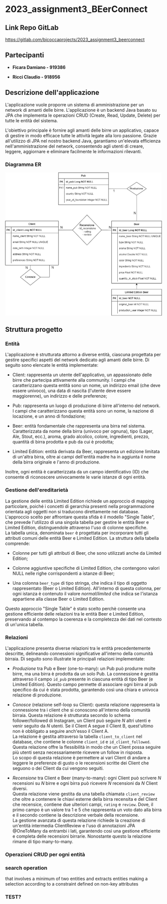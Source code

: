 # 2023_assignment3_BEerConnect

## Link Repo GitLab
https://gitlab.com/bicoccaprojects/2023_assignment3_beerconnect

## Partecipanti

- **Ficara Damiano - 919386**

- **Ricci Claudio - 918956**

## Descrizione dell'applicazione

L'applicazione vuole proporre un sistema di amministrazione per un network di amanti delle birre. L'applicazione è un backend Java basato su JPA che implementa le operazioni CRUD (Create, Read, Update, Delete) per tutte le entità del sistema.

L'obiettivo principale è fornire agli amanti delle birre un applicativo, capace di gestire in modo efficace tutte le attività legate alla loro passione. Grazie all'utilizzo di JPA nel nostro backend Java, garantiamo un'elevata efficienza nell'amministrazione del network, consentendo agli utenti di creare, leggere, aggiornare e eliminare facilmente le informazioni rilevanti.

### Diagramma ER

<div align="center">
  <img src="ER.png" alt="Image" width="700"/>
</div>

## Struttura progetto

### Entità

L'applicazione è strutturata attorno a diverse entità, ciascuna progettata per gestire specifici aspetti del network dedicato agli amanti delle birre. Di seguito sono elencate le entità implementate:

- Client: rappresenta un utente dell'applicativo, un appassionato delle birre che partecipa attivamente alla community. I campi che caratterizzano questa entità sono un nome, un indirizzo email (che deve essere univoco), una data di nascita (l'utente deve essere maggiorenne), un indirizzo e delle preferenze; 

- Pub: rappresenta un luogo di produzione di birre all'interno del network. I campi che caratterizzano questa entità sono un nome, la nazione di locazione, e un anno di fondazione;

- Beer: entità fondamentale che rappresenta una birra nel sistema. Caratterizzata da nome della birra (univoco per ognuna), tipo (Lager, Ale, Stout, ecc.), aroma, grado alcolico, colore, ingredienti, prezzo, quantità di birra prodotta e pub da cui è prodotta;

- Limited Edition: entità derivata da Beer, rappresenta un edizione limitata di un'altra birra, oltre ai campi dell'entità madre ha in aggiunta il nome della birra originale e l'anno di produzione.

Inoltre, ogni entità è caratterizzata da un campo identificativo (ID) che consente di riconoscere univocamente le varie istanze di ogni entità.

### Gestione dell'ereditarietà

La gestione delle entità Limited Edition richiede un approccio di mapping particolare, poiché i concetti di gerarchia presenti nella programmazione orientata agli oggetti non si traducono direttamente nei database. L'approccio scelto per affrontare questa sfida è il modello "Single Table", che prevede l'utilizzo di una singola tabella per gestire le entità Beer e Limited Edition, distinguendole attraverso l'uso di colonne specifiche.\
La tabella unica, denominata `beer` è progettata per incorporare tutti gli attributi comuni delle entità Beer e Limited Edition. La struttura della tabella comprende:

- Colonne per tutti gli attributi di Beer, che sono utilizzati anche da Limited Edition;

- Colonne aggiuntive specifiche di Limited Edition, che contengono valori NULL nelle righe corrispondenti a istanze di Beer;

- Una colonna `beer_type` di tipo stringa, che indica il tipo di oggetto rappresentato (Beer o Limited Edition). All'interno di questa colonna, per ogni istanza è contenuto il valore _normal_/_limited_ che indica se l'istanza appartiene alla classe Beer o Limited Edition.

Questo approccio "Single Table" è stato scelto perchè consente una gestione efficiente delle relazioni tra le entità Beer e Limited Edition, preservando al contempo la coerenza e la completezza dei dati nel contesto di un'unica tabella.

### Relazioni

L'applicazione presenta diverse relazioni tra le entità precedentemente descritte, delineando connessioni significative all'interno della comunità birraia. Di seguito sono illustrate le principali relazioni implementate:

- _Produzione_ tra Pub e Beer (one-to-many): un Pub può produrre molte birre, ma una birra è prodotta da un solo Pub. La connessione è gestita attraverso il campo `id_pub` presente in ciascuna entità di tipo Beer (e Limited Edition). Questo campo permette di associare ogni birra al pub specifico da cui è stata prodotta, garantendo così una chiara e univoca relazione di produzione.

- _Conosce_ (relazione self-loop su Client): questa relazione rappresenta la connessione tra i client che si conoscono all'interno della comunità birraia. Questa relazione è strutturata secondo lo schema follower/followed di Instagram, un Client può seguire _N_ altri utenti e venir seguito da _N_ utenti. Se il Client A segue il Client B, quest'ultimo non è obbligato a seguire anch'esso il Client A.\
La relazione è gestita attraverso la tabella `client_to_client` nel database, che contiene le colonne `client_id` e `id_client_followed`. Questa relazione offre la flessibilità in modo che un Client possa seguire più utenti senza necessariamente ricevere un follow in risposta.\
Lo scopo di questa relazione è permettere ai vari Client di andare a leggere le preferenze di gusto o le recensioni scritte dei Client che seguono o dei Client da cui vengono seguiti.

- _Recensione_ tra Client e Beer (many-to-many): ogni Client può scrivere _N_ recensioni su _N_ birre e ogni birra può ricevere _N_ recensioni da _N_ Client diversi.\
Questa relazione viene gestita da una tabella chiamata `client_review` che oltre a contenere le chiavi esterne della birra recensita e del Client che recensice, contiene due ulteriori campi, `rating` e `review`. Dove, il primo campo è un valore tra 1 e 5 che rappresenta un voto dato alla birra e il secondo contiene la descrizione verbale della recensione.\
La gestione avanzata di questa relazione richiede la creazione di un'entità intermedia ClientReview e l'uso di annotazioni JPA @OneToMany da entrambi i lati, garantendo così una gestione efficiente e completa delle recensioni birrarie. Nonostante questo la relazione rimane di tipo many-to-many.

### Operazioni CRUD per ogni entità

###  search operation
that involves a minimum of two entities and extracts entities making a selection according to a constraint defined on non-key attributes

### TEST?
